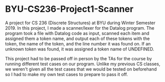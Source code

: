 # BYU-CS236-Project1-Scanner

A project for CS 236 (Discrete Structures) at BYU during Winter Semester 2019. In this project, I made a scanner/lexer for
the Datalog program. The program took a file with Datalog code as input, scanned each item and assigned them a token name, and
output each of these tokens with the token, the name of the token, and the line number it was found on. If an unknown token
was found, it was assigned a token name of UNDEFINED.

This project had to be passed off in person by the TAs for the course by running different test cases on our program. Unlike
my previous CS classes, we weren't given all the test cases that we would be tested on beforehand so I had to make my own test cases to prepare to pass it off.
